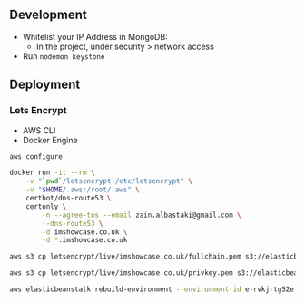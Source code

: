 ## Development

* Whitelist your IP Address in MongoDB:
	* In the project, under security > network access
* Run `nodemon keystone`

## Deployment

### Lets Encrypt

* AWS CLI
* Docker Engine

```sh
aws configure

docker run -it --rm \
	-v "`pwd`/letsencrypt:/etc/letsencrypt" \
	-v "$HOME/.aws:/root/.aws" \
	certbot/dns-route53 \
	certonly \
		-n --agree-tos --email zain.albastaki@gmail.com \
		--dns-route53 \
		-d imshowcase.co.uk \
		-d *.imshowcase.co.uk

aws s3 cp letsencrypt/live/imshowcase.co.uk/fullchain.pem s3://elasticbeanstalk-eu-west-1-557770062002/certs/server.crt

aws s3 cp letsencrypt/live/imshowcase.co.uk/privkey.pem s3://elasticbeanstalk-eu-west-1-557770062002/certs/server.key

aws elasticbeanstalk rebuild-environment --environment-id e-rvkjrtg52e
```
